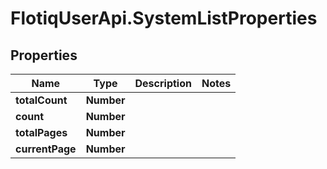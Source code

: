 # FlotiqUserApi.SystemListProperties

## Properties

Name | Type | Description | Notes
------------ | ------------- | ------------- | -------------
**totalCount** | **Number** |  | 
**count** | **Number** |  | 
**totalPages** | **Number** |  | 
**currentPage** | **Number** |  | 


